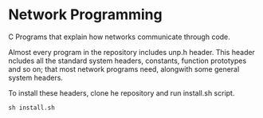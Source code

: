 # Network Programming

C Programs that explain how networks communicate through code.

Almost every program in the repository includes unp.h header. This header  ncludes all the standard system headers, constants, function prototypes and so on; that most network programs need, alongwith some general system headers.

To install these headers, clone he repository and run install.sh script.

`sh install.sh`